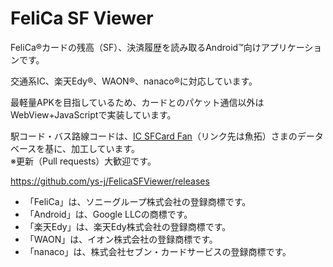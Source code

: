 # FeliCa SF Viewer

<section lang=ja>
FeliCa®カードの残高（SF）、決済履歴を読み取るAndroid™向けアプリケーションです。

交通系IC、楽天Edy®、WAON®、nanaco®に対応しています。

最軽量APKを目指しているため、カードとのパケット通信以外はWebView+JavaScriptで実装しています。

駅コード・バス路線コードは、[IC SFCard Fan](https://megalodon.jp/2011-0212-0855-42/www014.upp.so-net.ne.jp/SFCardFan/)（リンク先は魚拓）さまのデータベースを基に、加工しています。\
※更新（Pull requests）大歓迎です。

https://github.com/ys-j/FelicaSFViewer/releases

- <q>FeliCa</q>は、ソニーグループ株式会社の登録商標です。
- <q>Android</q>は、Google LLCの商標です。
- <q>楽天Edy</q>は、楽天Edy株式会社の登録商標です。
- <q>WAON</q>は、イオン株式会社の登録商標です。
- <q>nanaco</q>は、株式会社セブン・カードサービスの登録商標です。
</section>
